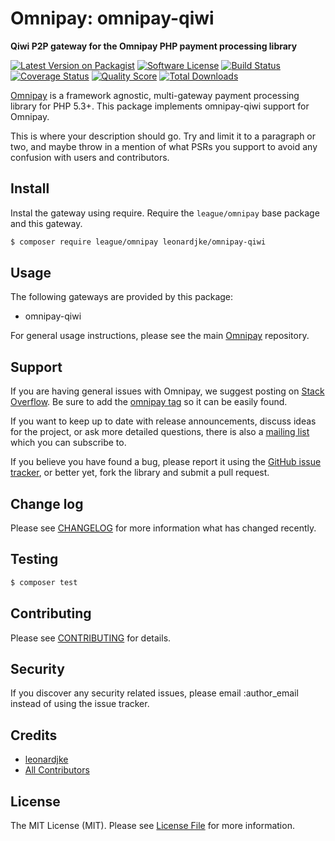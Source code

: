 # Omnipay: omnipay-qiwi

**Qiwi P2P gateway for the Omnipay PHP payment processing library**

[![Latest Version on Packagist](https://img.shields.io/packagist/v/leonardjke/omnipay-omnipay-qiwi.svg?style=flat-square)](https://packagist.org/packages/leonardjke/omnipay-omnipay-qiwi)
[![Software License](https://img.shields.io/badge/license-MIT-brightgreen.svg?style=flat-square)](LICENSE.md)
[![Build Status](https://img.shields.io/travis/leonardjke/omnipay-omnipay-qiwi/master.svg?style=flat-square)](https://travis-ci.org/leonardjke/omnipay-omnipay-qiwi)
[![Coverage Status](https://img.shields.io/scrutinizer/coverage/g/leonardjke/omnipay-omnipay-qiwi.svg?style=flat-square)](https://scrutinizer-ci.com/g/leonardjke/omnipay-omnipay-qiwi/code-structure)
[![Quality Score](https://img.shields.io/scrutinizer/g/leonardjke/omnipay-omnipay-qiwi.svg?style=flat-square)](https://scrutinizer-ci.com/g/leonardjke/omnipay-omnipay-qiwi)
[![Total Downloads](https://img.shields.io/packagist/dt/leonardjke/omnipay-omnipay-qiwi.svg?style=flat-square)](https://packagist.org/packages/leonardjke/omnipay-omnipay-qiwi)


[Omnipay](https://github.com/thephpleague/omnipay) is a framework agnostic, multi-gateway payment
processing library for PHP 5.3+. This package implements omnipay-qiwi support for Omnipay.

This is where your description should go. Try and limit it to a paragraph or two, and maybe throw in a mention of what
PSRs you support to avoid any confusion with users and contributors.

## Install

Instal the gateway using require. Require the `league/omnipay` base package and this gateway.

``` bash
$ composer require league/omnipay leonardjke/omnipay-qiwi
```

## Usage

The following gateways are provided by this package:

 * omnipay-qiwi

For general usage instructions, please see the main [Omnipay](https://github.com/thephpleague/omnipay) repository.

## Support

If you are having general issues with Omnipay, we suggest posting on
[Stack Overflow](http://stackoverflow.com/). Be sure to add the
[omnipay tag](http://stackoverflow.com/questions/tagged/omnipay) so it can be easily found.

If you want to keep up to date with release announcements, discuss ideas for the project,
or ask more detailed questions, there is also a [mailing list](https://groups.google.com/forum/#!forum/omnipay) which
you can subscribe to.

If you believe you have found a bug, please report it using the [GitHub issue tracker](https://github.com/leonardjke/omnipay-omnipay-qiwi/issues),
or better yet, fork the library and submit a pull request.

## Change log

Please see [CHANGELOG](CHANGELOG.md) for more information what has changed recently.

## Testing

``` bash
$ composer test
```

## Contributing

Please see [CONTRIBUTING](CONTRIBUTING.md) for details.

## Security

If you discover any security related issues, please email :author_email instead of using the issue tracker.

## Credits

- [leonardjke](https://github.com/leonardjke)
- [All Contributors](../../contributors)

## License

The MIT License (MIT). Please see [License File](LICENSE.md) for more information.
